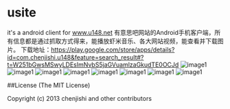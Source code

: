 usite
=====

it's a android client for www.u148.net
有意思吧网站的Android手机客户端，所有信息都是通过抓取方式得来，能播放虾米音乐、各大网站视频，能查看并下载图片。
下载地址：https://play.google.com/store/apps/details?id=com.chenjishi.u148&feature=search_result#?t=W251bGwsMSwyLDEsImNvbS5jaGVuamlzaGkudTE0OCJd
![image1](https://dl.dropboxusercontent.com/u/164391154/1.png)
![image1](https://dl.dropboxusercontent.com/u/164391154/1.png)
![image1](https://dl.dropboxusercontent.com/u/164391154/1.png)
![image1](https://dl.dropboxusercontent.com/u/164391154/2.png)
![image1](https://dl.dropboxusercontent.com/u/164391154/3.png)
![image1](https://dl.dropboxusercontent.com/u/164391154/4.png)
![image1](https://dl.dropboxusercontent.com/u/164391154/5.png)
![image1](https://dl.dropboxusercontent.com/u/164391154/6.png)

##License
(The MIT License)

Copyright (c) 2013 chenjishi and other contributors




